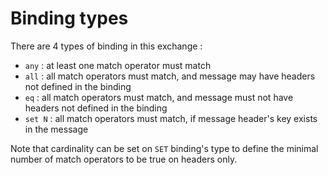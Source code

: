 # Binding types

There are 4 types of binding in this exchange :

* ```any``` : at least one match operator must match
* ```all``` : all match operators must match, and message may have headers not defined in the binding
* ```eq``` : all match operators must match, and message must not have headers not defined in the binding
* ```set N``` : all match operators must match, if message header's key exists in the message

Note that cardinality can be set on ```SET``` binding's type to define the minimal number of match operators to be true on headers only.


